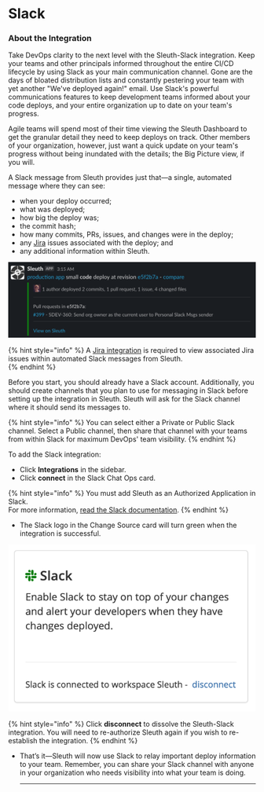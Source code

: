 # Slack

### About the Integration  

Take DevOps clarity to the next level with the Sleuth-Slack integration. Keep your teams and other principals informed throughout the entire CI/CD lifecycle by using Slack as your main communication channel. Gone are the days of bloated distribution lists and constantly pestering your team with yet another "We've deployed again!" email. Use Slack's powerful communications features to keep development teams informed about your code deploys, and your entire organization up to date on your team's progress. 

Agile teams will spend most of their time viewing the Sleuth Dashboard to get the granular detail they need to keep deploys on track. Other members of your organization, however, just want a quick update on your team's progress without being inundated with the details; the Big Picture view, if you will. 

A Slack message from Sleuth provides just that—a single, automated message where they can see: 

* when your deploy occurred; 
* what was deployed; 
* how big the deploy was; 
* the commit hash; 
* how many commits, PRs, issues, and changes were in the deploy; 
* any [Jira](jira.md) issues associated with the deploy; and
* any additional information within Sleuth.  

![](../.gitbook/assets/slack-channel-deploy-message.png)

{% hint style="info" %}
A [Jira integration](jira.md) is required to view associated Jira issues within automated Slack messages from Sleuth.  
{% endhint %}

Before you start, you should already have a Slack account. Additionally, you should create channels that you plan to use for messaging in Slack before setting up the integration in Sleuth. Sleuth will ask for the Slack channel where it should send its messages to. 

{% hint style="info" %}
You can select either a Private or Public Slack channel. Select a Public channel, then share that channel with your teams from within Slack for maximum DevOps' team visibility. 
{% endhint %}

To add the Slack integration:

* Click **Integrations** in the sidebar.
* Click **connect** in the Slack Chat Ops card. 

{% hint style="info" %}
You must add Sleuth as an Authorized Application in Slack.  
For more information, [read the Slack documentation](https://api.slack.com).
{% endhint %}

* The Slack logo in the Change Source card will turn green when the integration is successful. 

![](../.gitbook/assets/slack-integration-connected.png)

{% hint style="info" %}
Click **disconnect** to dissolve the Sleuth-Slack integration. You will need to re-authorize Sleuth again if you wish to re-establish the integration.
{% endhint %}

* That’s it—Sleuth will now use Slack to relay important deploy information to your team. Remember, you can share your Slack channel with anyone in your organization who needs visibility into what your team is doing.

  
  ****



